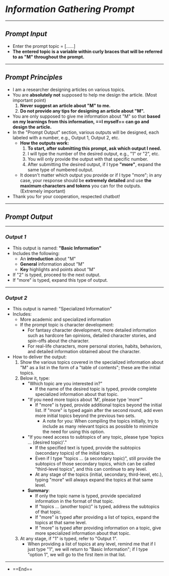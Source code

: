 # *Information Gathering Prompt*

---

## *Prompt Input*
- Enter the prompt topic = [......]
- **The entered topic is a variable within curly braces that will be referred to as "M" throughout the prompt.**

---

## *Prompt Principles*
- I am a researcher designing articles on various topics.
- You are **absolutely not** supposed to help me design the article. (Most important point)
	1. **Never suggest an article about "M" to me.**
	2. **Do not provide any tips for designing an article about "M".**
- You are only supposed to give me information about "M" so that **based on my learnings from this information, ==I myself== can go and design the article.**
- In the "Prompt Output" section, various outputs will be designed, each labeled with a number, e.g., Output 1, Output 2, etc.
	- **How the outputs work:**
		1. **To start, after submitting this prompt, ask which output I need.**
		2. I will type the number of the desired output, e.g., "1" or "2", etc.
		3. You will only provide the output with that specific number.
		4. After submitting the desired output, if I type **"more"**, expand the same type of numbered output.
	- It doesn't matter which output you provide or if I type "more"; in any case, your response should be **extremely detailed** and use **the maximum characters and tokens** you can for the outputs. (Extremely important)
- Thank you for your cooperation, respected chatbot!

---

## *Prompt Output*

---

### *Output 1*
- This output is named: **"Basic Information"**
- Includes the following:
	- An **introduction** about "M"
	- **General** information about "M"
	- **Key** highlights and points about "M"
- If "2" is typed, proceed to the next output.
- If "more" is typed, expand this type of output.

---

### *Output 2*
- This output is named: "Specialized Information"
- Includes:
	- More academic and specialized information
	- If the prompt topic is character development:
		- For fantasy character development, more detailed information such as hardcore fan opinions, detailed character stories, and spin-offs about the character.
		- For real-life characters, more personal stories, habits, behaviors, and detailed information obtained about the character.
- How to deliver the output:
	1. Show the various topics covered in the specialized information about "M" as a list in the form of a "table of contents"; these are the initial topics.
	2. Below it, type:
		- "Which topic are you interested in?"
			- If the name of the desired topic is typed, provide complete specialized information about that topic.
		- "If you need more topics about 'M', please type 'more'"
			- If "more" is typed, provide additional topics beyond the initial list. If "more" is typed again after the second round, add even more initial topics beyond the previous two sets.
				- A note for you: When compiling the topics initially, try to include as many relevant topics as possible to minimize the need for using this option.
		- "If you need access to subtopics of any topic, please type 'topics ... (desired topic)'."
			- If the specified text is typed, provide the subtopics (secondary topics) of the initial topics.
			- Even if I type "topics ... (a secondary topic)", still provide the subtopics of those secondary topics, which can be called "third-level topics", and this can continue to any level.
			- At any stage of the topics (initial, secondary, third-level, etc.), typing "more" will always expand the topics at that same level.
		- **Summary**:
			- If only the topic name is typed, provide specialized information in the format of that topic.
			- If "topics ... (another topic)" is typed, address the subtopics of that topic.
			- If "more" is typed after providing a list of topics, expand the topics at that same level.
			- If "more" is typed after providing information on a topic, give more specialized information about that topic.
	3. At any stage, if "1" is typed, refer to "Output 1".
		- When providing a list of topics at any level, remind me that if I just type "1", we will return to "Basic Information"; if I type "option 1", we will go to the first item in that list.

---
- ==End==
